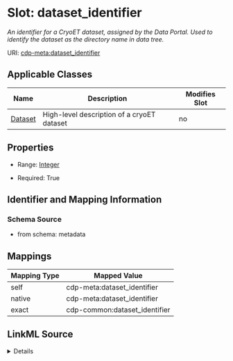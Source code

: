 

# Slot: dataset_identifier


_An identifier for a CryoET dataset, assigned by the Data Portal. Used to identify the dataset as the directory name in data tree._



URI: [cdp-meta:dataset_identifier](metadatadataset_identifier)



<!-- no inheritance hierarchy -->





## Applicable Classes

| Name | Description | Modifies Slot |
| --- | --- | --- |
| [Dataset](Dataset.md) | High-level description of a cryoET dataset |  no  |







## Properties

* Range: [Integer](Integer.md)

* Required: True





## Identifier and Mapping Information







### Schema Source


* from schema: metadata




## Mappings

| Mapping Type | Mapped Value |
| ---  | ---  |
| self | cdp-meta:dataset_identifier |
| native | cdp-meta:dataset_identifier |
| exact | cdp-common:dataset_identifier |




## LinkML Source

<details>
```yaml
name: dataset_identifier
description: An identifier for a CryoET dataset, assigned by the Data Portal. Used
  to identify the dataset as the directory name in data tree.
from_schema: metadata
exact_mappings:
- cdp-common:dataset_identifier
rank: 1000
alias: dataset_identifier
owner: Dataset
domain_of:
- Dataset
range: integer
required: true
inlined: true
inlined_as_list: true

```
</details>

